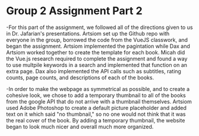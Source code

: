 # Group 2 Assignment Part 2
 
  -For this part of the assignment, we followed all of the directions given to us in Dr. Jafarian's presentations. Artsiom set up the Github repo with everyone in the group, borrowed the code from the VueJS classwork, and began the assignment. Artsiom implemented the pagintation while Dax and Artsiom worked together to create the template for each book. Micah did the Vue.js research required to complete the assignment and found a way to use multpile keywords in a search and implemented that function on an extra page. Dax also implemented the API calls such as subtitles, rating counts, page counts, and descriptions of each of the books. 

  -In order to make the webpage as symmetrical as possible, and to create a cohesive look, we chose to add a temporary thumbnail to all of the books from the google API that do not arrive with a thumbnail themselves. Artsiom used Adobe Photoshop to create a default picture placeholder and added text on it which said "no thumbnail," so no one would not think that it was the real cover of the book. By adding a temporary thumbnail, the website began to look much nicer and overall much more organized.
